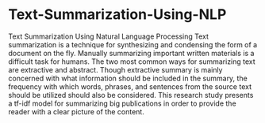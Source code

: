 # Text-Summarization-Using-NLP
Text Summarization Using Natural Language Processing
Text summarization is a technique for synthesizing and condensing the form of a
document on the fly. Manually summarizing important written materials is a difficult task for
humans. The two most common ways for summarizing text are extractive and abstract.
Though extractive summary is mainly concerned with what information should be included in the
summary, the frequency with which words, phrases, and sentences from the source text
should be utilized should also be considered. This research study presents a tf-idf model for
summarizing big publications in order to provide the reader with a clear picture of the content.
